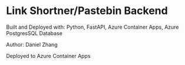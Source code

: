 # Link Shortner/Pastebin Backend
Built and Deployed with: Python, FastAPI, Azure Container Apps, Azure PostgresSQL Database

Author: Daniel Zhang

Deployed to Azure Container Apps

